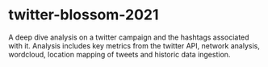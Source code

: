 # twitter-blossom-2021
A deep dive analysis on a twitter campaign and the hashtags associated with it. 
Analysis includes key metrics from the twitter API, network analysis, wordcloud, location mapping of tweets and historic data ingestion.
